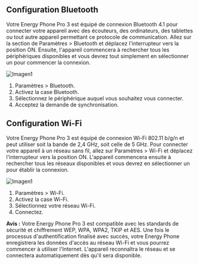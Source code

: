 ## Configuration Bluetooth

Votre Energy Phone Pro 3 est équipé de connexion Bluetooth 4.1 pour connecter votre appareil avec des écouteurs, des ordinateurs, des tablettes ou tout autre appareil permettant ce protocole de communication. Allez sur la section de Paramètres > Bluetooth et déplacez l'interrupteur vers la position ON. Ensuite, l'appareil commencera à rechercher tous les périphériques disponibles et vous devrez tout simplement en sélectionner un pour commencer la connexion.

![Imagen1](http://static.energysistem.com/images/manuals/42436/58d2ad246be08.jpg)

1. Paramètres > Bluetooth.
2. Activez la case Bluetooth.
3. Sélectionnez le périphérique auquel vous souhaitez vous connecter.
4. Acceptez la demande de synchronisation.
## Configuration Wi-Fi

Votre Energy Phone Pro 3 est équipé de connexion Wi-Fi 802.11 b/g/n et peut utiliser soit la bande de 2,4 GHz, soit celle de 5 GHz. Pour connecter votre appareil à un réseau sans fil, allez sur Paramètres > Wi-Fi et déplacez l'interrupteur vers la position ON. L'appareil commencera ensuite à rechercher tous les réseaux disponibles et vous devrez en sélectionner un pour établir la connexion.

![Imagen1](http://static.energysistem.com/images/manuals/42436/58d2ad2a789a1.jpg)

1. Paramètres > Wi-Fi.
2. Activez la case Wi-Fi.
3. Sélectionnez votre réseau Wi-Fi.
4. Connectez.

**Avis :** Votre Energy Phone Pro 3 est compatible avec les standards de sécurité et chiffrement WEP, WPA, WPA2, TKIP et AES. Une fois le processus d'authentification finalisé avec succès, votre Energy Phone enregistrera les données d'accès au réseau Wi-Fi et vous pourrez commencer à utiliser l'Internet. L'appareil reconnaîtra le réseau et se connectera automatiquement dès qu'il sera disponible.
